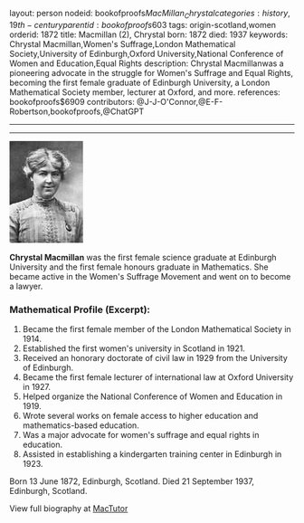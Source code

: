 layout: person
nodeid: bookofproofs$MacMillan_Chrystal
categories: history,19th-century
parentid: bookofproofs$603
tags: origin-scotland,women
orderid: 1872
title: Macmillan (2), Chrystal
born: 1872
died: 1937
keywords: Chrystal Macmillan,Women's Suffrage,London Mathematical Society,University of Edinburgh,Oxford University,National Conference of Women and Education,Equal Rights
description: Chrystal Macmillanwas a pioneering advocate in the struggle for Women's Suffrage and Equal Rights, becoming the first female graduate of Edinburgh University, a London Mathematical Society member, lecturer at Oxford, and more.
references: bookofproofs$6909
contributors: @J-J-O'Connor,@E-F-Robertson,bookofproofs,@ChatGPT

---



---

![MacMillan_Chrystal.jpg](https://github.com/bookofproofs/bookofproofs.github.io/blob/main/_sources/_assets/images/portraits/MacMillan_Chrystal.jpg?raw=true)

**Chrystal Macmillan** was the first female science graduate at Edinburgh University and the first female honours graduate in Mathematics. She became active in the Women's Suffrage Movement and went on to become a lawyer.

### Mathematical Profile (Excerpt):
1. Became the first female member of the London Mathematical Society in 1914. 
2. Established the first women's university in Scotland in 1921. 
3. Received an honorary doctorate of civil law in 1929 from the University of Edinburgh. 
4. Became the first female lecturer of international law at Oxford University in 1927. 
5. Helped organize the National Conference of Women and Education in 1919. 
6. Wrote several works on female access to higher education and mathematics-based education. 
7. Was a major advocate for women's suffrage and equal rights in education. 
8. Assisted in establishing a kindergarten training center in Edinburgh in 1923.

Born 13 June 1872, Edinburgh, Scotland. Died 21 September 1937, Edinburgh, Scotland.

View full biography at [MacTutor](https://mathshistory.st-andrews.ac.uk/Biographies/MacMillan_Chrystal/)
